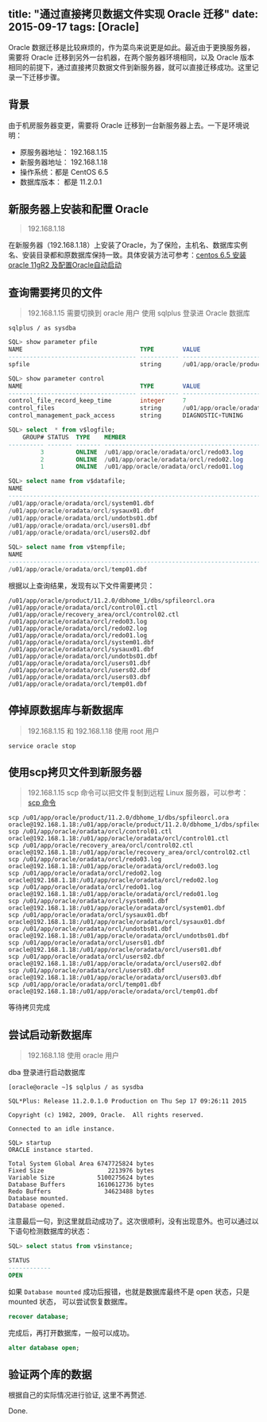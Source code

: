 title: "通过直接拷贝数据文件实现 Oracle 迁移"
date: 2015-09-17
tags: [Oracle]
---

Oracle 数据迁移是比较麻烦的，作为菜鸟来说更是如此。最近由于更换服务器，需要将 Oracle 迁移到另外一台机器，在两个服务器环境相同，以及 Oracle 版本相同的前提下，通过直接拷贝数据文件到新服务器，就可以直接迁移成功。这里记录一下迁移步骤。<!--more-->

## 背景

由于机房服务器变更，需要将 Oracle 迁移到一台新服务器上去。一下是环境说明：

- 原服务器地址： 192.168.1.15
- 新服务器地址： 192.168.1.18
- 操作系统：都是 CentOS 6.5
- 数据库版本： 都是 11.2.0.1

## 新服务器上安装和配置 Oracle

> 192.168.1.18

在新服务器（192.168.1.18）上安装了Oracle，为了保险，主机名、数据库实例名、安装目录都和原数据库保持一致。具体安装方法可参考：[centos 6.5 安装 oracle 11gR2 及配置Oracle自动启动](/centos-65-install-oracle-11g-r2.html)

## 查询需要拷贝的文件

> 192.168.1.15
> 需要切换到 oracle 用户
> 使用 sqlplus 登录进 Oracle 数据库

```shell
sqlplus / as sysdba
```

```sql
SQL> show parameter pfile
NAME                                 TYPE        VALUE
------------------------------------ ----------- ------------------------------
spfile                               string      /u01/app/oracle/product/11.2.0/dbhome_1/dbs/spfileorcl.ora

SQL> show parameter control
NAME                                 TYPE        VALUE
------------------------------------ ----------- ------------------------------
control_file_record_keep_time        integer     7
control_files                        string      /u01/app/oracle/oradata/orcl/control01.ctl, /u01/app/oracle/recovery_area/orcl/control02.ctl
control_management_pack_access       string      DIAGNOSTIC+TUNING

SQL> select  * from v$logfile;
    GROUP# STATUS  TYPE    MEMBER                                                                           IS_RECOVERY_DEST_FILE
---------- ------- ------- -------------------------------------------------------------------------------- ---------------------
         3         ONLINE  /u01/app/oracle/oradata/orcl/redo03.log                                          NO
         2         ONLINE  /u01/app/oracle/oradata/orcl/redo02.log                                          NO
         1         ONLINE  /u01/app/oracle/oradata/orcl/redo01.log                                          NO

SQL> select name from v$datafile;
NAME
--------------------------------------------------------------------------------
/u01/app/oracle/oradata/orcl/system01.dbf
/u01/app/oracle/oradata/orcl/sysaux01.dbf
/u01/app/oracle/oradata/orcl/undotbs01.dbf
/u01/app/oracle/oradata/orcl/users01.dbf
/u01/app/oracle/oradata/orcl/users02.dbf

SQL> select name from v$tempfile;
NAME
--------------------------------------------------------------------------------
/u01/app/oracle/oradata/orcl/temp01.dbf
```

根据以上查询结果，发现有以下文件需要拷贝：

```
/u01/app/oracle/product/11.2.0/dbhome_1/dbs/spfileorcl.ora
/u01/app/oracle/oradata/orcl/control01.ctl
/u01/app/oracle/recovery_area/orcl/control02.ctl
/u01/app/oracle/oradata/orcl/redo03.log
/u01/app/oracle/oradata/orcl/redo02.log
/u01/app/oracle/oradata/orcl/redo01.log
/u01/app/oracle/oradata/orcl/system01.dbf
/u01/app/oracle/oradata/orcl/sysaux01.dbf
/u01/app/oracle/oradata/orcl/undotbs01.dbf
/u01/app/oracle/oradata/orcl/users01.dbf
/u01/app/oracle/oradata/orcl/users02.dbf
/u01/app/oracle/oradata/orcl/users03.dbf
/u01/app/oracle/oradata/orcl/temp01.dbf
```

## 停掉原数据库与新数据库

> 192.168.1.15 和 192.168.1.18
> 使用 root 用户

```shell
service oracle stop
```

## 使用scp拷贝文件到新服务器

> 192.168.1.15 
> scp 命令可以把文件复制到远程 Linux 服务器，可以参考：[scp 命令](/2015/linux-scp-notes.html) 

```shell
scp /u01/app/oracle/product/11.2.0/dbhome_1/dbs/spfileorcl.ora oracle@192.168.1.18:/u01/app/oracle/product/11.2.0/dbhome_1/dbs/spfileorcl.ora
scp /u01/app/oracle/oradata/orcl/control01.ctl oracle@192.168.1.18:/u01/app/oracle/oradata/orcl/control01.ctl
scp /u01/app/oracle/recovery_area/orcl/control02.ctl oracle@192.168.1.18:/u01/app/oracle/recovery_area/orcl/control02.ctl
scp /u01/app/oracle/oradata/orcl/redo03.log oracle@192.168.1.18:/u01/app/oracle/oradata/orcl/redo03.log
scp /u01/app/oracle/oradata/orcl/redo02.log oracle@192.168.1.18:/u01/app/oracle/oradata/orcl/redo02.log
scp /u01/app/oracle/oradata/orcl/redo01.log oracle@192.168.1.18:/u01/app/oracle/oradata/orcl/redo01.log
scp /u01/app/oracle/oradata/orcl/system01.dbf oracle@192.168.1.18:/u01/app/oracle/oradata/orcl/system01.dbf
scp /u01/app/oracle/oradata/orcl/sysaux01.dbf oracle@192.168.1.18:/u01/app/oracle/oradata/orcl/sysaux01.dbf
scp /u01/app/oracle/oradata/orcl/undotbs01.dbf oracle@192.168.1.18:/u01/app/oracle/oradata/orcl/undotbs01.dbf
scp /u01/app/oracle/oradata/orcl/users01.dbf oracle@192.168.1.18:/u01/app/oracle/oradata/orcl/users01.dbf
scp /u01/app/oracle/oradata/orcl/users02.dbf oracle@192.168.1.18:/u01/app/oracle/oradata/orcl/users02.dbf
scp /u01/app/oracle/oradata/orcl/users03.dbf oracle@192.168.1.18:/u01/app/oracle/oradata/orcl/users03.dbf
scp /u01/app/oracle/oradata/orcl/temp01.dbf oracle@192.168.1.18:/u01/app/oracle/oradata/orcl/temp01.dbf
```

等待拷贝完成

## 尝试启动新数据库

> 192.168.1.18
> 使用 oracle 用户

dba 登录进行启动数据库

```shell
[oracle@oracle ~]$ sqlplus / as sysdba

SQL*Plus: Release 11.2.0.1.0 Production on Thu Sep 17 09:26:11 2015

Copyright (c) 1982, 2009, Oracle.  All rights reserved.

Connected to an idle instance.

SQL> startup
ORACLE instance started.

Total System Global Area 6747725824 bytes
Fixed Size                  2213976 bytes
Variable Size            5100275624 bytes
Database Buffers         1610612736 bytes
Redo Buffers               34623488 bytes
Database mounted.
Database opened.
```

注意最后一句，到这里就启动成功了。这次很顺利，没有出现意外。也可以通过以下语句检测数据库的状态：

```sql
SQL> select status from v$instance;

STATUS
------------
OPEN
```

如果 <code>Database mounted</code> 成功后报错，也就是数据库最终不是 open 状态，只是 mounted 状态， 可以尝试恢复数据库。

```sql
recover database;
```

完成后，再打开数据库，一般可以成功。

```sql
alter database open;
```

## 验证两个库的数据

根据自己的实际情况进行验证, 这里不再赘述. 

Done.
